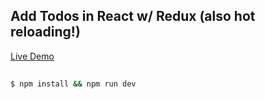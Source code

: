 ## Add Todos in React w/ Redux (also hot reloading!)

[Live Demo](https://redux-todo.herokuapp.com/)

```bash
  
$ npm install && npm run dev
  
```